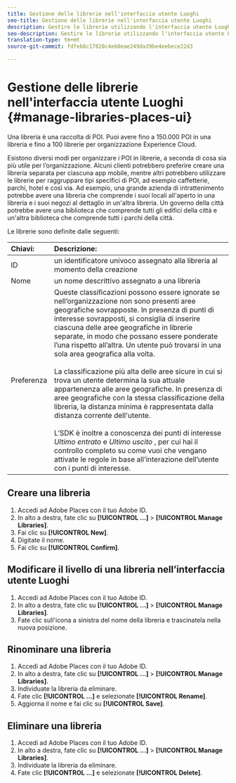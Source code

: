 ```yaml
---
title: Gestione delle librerie nell'interfaccia utente Luoghi
seo-title: Gestione delle librerie nell'interfaccia utente Luoghi
description: Gestire le librerie utilizzando l'interfaccia utente Luoghi.
seo-description: Gestire le librerie utilizzando l'interfaccia utente Luoghi.
translation-type: tm+mt
source-git-commit: fdfeb8c17820c4eb0eae249da39be4eebece22d3

---
```



# Gestione delle librerie nell'interfaccia utente Luoghi {#manage-libraries-places-ui}

Una libreria è una raccolta di POI. Puoi avere fino a 150.000 POI in una libreria e fino a 100 librerie per organizzazione Experience Cloud.

Esistono diversi modi per organizzare i POI in librerie, a seconda di cosa sia più utile per l’organizzazione. Alcuni clienti potrebbero preferire creare una libreria separata per ciascuna app mobile, mentre altri potrebbero utilizzare le librerie per raggruppare tipi specifici di POI, ad esempio caffetterie, parchi, hotel e così via. Ad esempio, una grande azienda di intrattenimento potrebbe avere una libreria che comprende i suoi locali all'aperto in una libreria e i suoi negozi al dettaglio in un'altra libreria. Un governo della città potrebbe avere una biblioteca che comprende tutti gli edifici della città e un'altra biblioteca che comprende tutti i parchi della città.

Le librerie sono definite dalle seguenti:

| Chiavi: | Descrizione: |
| :--- | :--- |
| ID | un identificatore univoco assegnato alla libreria al momento della creazione |
| Nome | un nome descrittivo assegnato a una libreria |
| Preferenza | Queste classificazioni possono essere ignorate se nell’organizzazione non sono presenti aree geografiche sovrapposte. In presenza di punti di interesse sovrapposti, si consiglia di inserire ciascuna delle aree geografiche in librerie separate, in modo che possano essere ponderate l’una rispetto all’altra. Un utente può trovarsi in una sola area geografica alla volta. <br><br>La classificazione più alta delle aree sicure in cui si trova un utente determina la sua attuale appartenenza alle aree geografiche. In presenza di aree geografiche con la stessa classificazione della libreria, la distanza minima è rappresentata dalla distanza corrente dell'utente. <br><br>L’SDK è inoltre a conoscenza dei punti di interesse *Ultimo entrato* e *Ultimo uscito* , per cui hai il controllo completo su come vuoi che vengano attivate le regole in base all’interazione dell’utente con i punti di interesse. |

## Creare una libreria

1. Accedi ad Adobe Places con il tuo Adobe ID.
2. In alto a destra, fate clic su **[!UICONTROL ...]** &gt; **[!UICONTROL Manage Libraries]**.
3. Fai clic su **[!UICONTROL New]**.
4. Digitate il nome.
5. Fai clic su **[!UICONTROL Confirm]**.

## Modificare il livello di una libreria nell’interfaccia utente Luoghi

1. Accedi ad Adobe Places con il tuo Adobe ID.
2. In alto a destra, fate clic su **[!UICONTROL ...]** &gt; **[!UICONTROL Manage Libraries]**.
3. Fate clic sull'icona a sinistra del nome della libreria e trascinatela nella nuova posizione.

## Rinominare una libreria

1. Accedi ad Adobe Places con il tuo Adobe ID.
2. In alto a destra, fate clic su **[!UICONTROL ...]** &gt; **[!UICONTROL Manage Libraries]**.
3. Individuate la libreria da eliminare.
4. Fate clic **[!UICONTROL ...]** e selezionate **[!UICONTROL Rename]**.
5. Aggiorna il nome e fai clic su **[!UICONTROL Save]**.

## Eliminare una libreria

1. Accedi ad Adobe Places con il tuo Adobe ID.
2. In alto a destra, fate clic su **[!UICONTROL ...]** &gt; **[!UICONTROL Manage Libraries]**.
3. Individuate la libreria da eliminare.
4. Fate clic **[!UICONTROL ...]** e selezionate **[!UICONTROL Delete]**.

